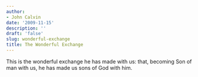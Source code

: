 ```yaml
---
author:
- John Calvin
date: '2009-11-15'
description: ''
draft: 'false'
slug: wonderful-exchange
title: The Wonderful Exchange
---
```

This is the wonderful exchange he has made with us: that, becoming Son of man with us, he has made us sons of God with him.




